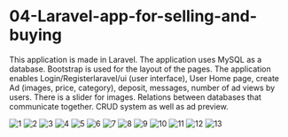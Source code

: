 # 04-Laravel-app-for-selling-and-buying

This application is made in Laravel. The application uses MySQL as a database. Bootstrap is used for the layout of the pages.
The application enables Login/Registerlaravel/ui (user interface), User Home page, create Ad (images, price, category), deposit, messages, number of ad views by users. There is a slider for images. Relations between databases that communicate together. CRUD system as well as ad preview.

 
![1](https://user-images.githubusercontent.com/56784702/201141619-5d1ab03f-9523-42c0-aafc-fa18327a890b.png)
![2](https://user-images.githubusercontent.com/56784702/201141623-570c579e-cdaa-4043-b40b-9f74397dc0f4.png)
![3](https://user-images.githubusercontent.com/56784702/201141639-7b22ac8f-b4e6-49e0-9ec7-840bf9fe4f28.png)
![4](https://user-images.githubusercontent.com/56784702/201141645-1c2c4c88-bae3-495d-8ca5-e9adeb543644.png)
![5](https://user-images.githubusercontent.com/56784702/201141662-26a2bdd8-340f-4bc2-a99d-1e660a4a4112.png)
![6](https://user-images.githubusercontent.com/56784702/201141677-7f646322-9076-4679-95a0-2de49356ac72.png)
![7](https://user-images.githubusercontent.com/56784702/201141682-86c64d81-5b78-4223-aa23-c2b2ef6f45d1.png)
![8](https://user-images.githubusercontent.com/56784702/201141686-f39dd420-2c0c-48a6-be33-0f8c7ff6b40f.png)
![9](https://user-images.githubusercontent.com/56784702/201141696-5c670758-50de-42bf-ad68-5348947ccef6.png)
![10](https://user-images.githubusercontent.com/56784702/201141711-ce0ba0f0-d55d-4465-9845-92d869f4d32b.png)
![11](https://user-images.githubusercontent.com/56784702/201141726-0201960c-1529-46de-b36e-cdd2f467c9fa.png)
![12](https://user-images.githubusercontent.com/56784702/201141745-f287fd02-9961-4590-9a66-db83ce3fab2e.png)
![13](https://user-images.githubusercontent.com/56784702/201141751-a8cdbdc3-e478-4b4f-8504-363029beff1d.png)
